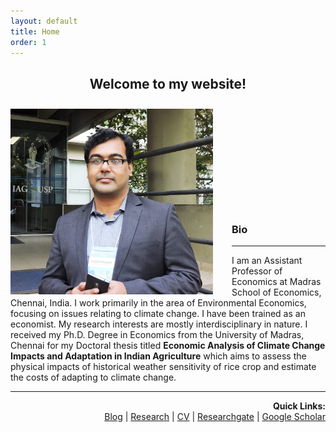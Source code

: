 ```yaml
---
layout: default
title: Home
order: 1
---
```

<h2 style="text-align:center;">Welcome to my website! </h2>

<img src="/images/AP_Brazil.jpg" align=left style="width:324px;height:297px;margin-top:10px;margin-right:30px"/>

<br />
<br />
<br />
<br />
<br />
<br />
<br />
<br />
<br />
<br />

### Bio
------------------------------------
I am an Assistant Professor of Economics at Madras School of Economics, Chennai, India. I work primarily in the area of Environmental Economics, focusing on issues relating to climate change. I have been trained as an economist. My research interests are mostly interdisciplinary in nature. I received my Ph.D. Degree in Economics from the University of Madras, Chennai for my Doctoral thesis titled **Economic Analysis of Climate Change Impacts and Adaptation in Indian Agriculture** which aims to assess the physical impacts of historical weather sensitivity of rice crop and estimate the costs of adapting to climate change.

------------------------------------

<p align="right">
  <b>Quick Links:</b><br>
  <a href="http://apattanayak.github.io/Blog">Blog</a> |
  <a href="http://apattanayak.github.io/Research">Research</a> |
  <a href="#">CV</a> |
  <a href="https://www.researchgate.net/profile/Anubhab-Pattanayak">Researchgate</a> |
  <a href="https://scholar.google.com/citations?user=7BrGcMoAAAAJ&hl=en&oi=ao">Google Scholar</a>
  <br><br>
</p>
